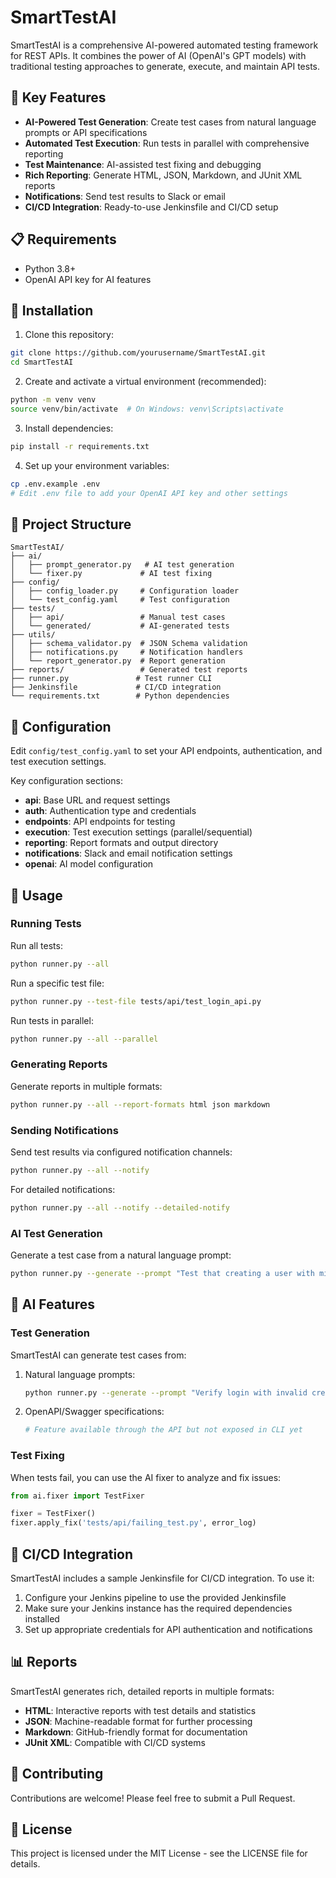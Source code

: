 # SmartTestAI

SmartTestAI is a comprehensive AI-powered automated testing framework for REST APIs. It combines the power of AI (OpenAI's GPT models) with traditional testing approaches to generate, execute, and maintain API tests.

## 🎯 Key Features

- **AI-Powered Test Generation**: Create test cases from natural language prompts or API specifications
- **Automated Test Execution**: Run tests in parallel with comprehensive reporting
- **Test Maintenance**: AI-assisted test fixing and debugging
- **Rich Reporting**: Generate HTML, JSON, Markdown, and JUnit XML reports
- **Notifications**: Send test results to Slack or email
- **CI/CD Integration**: Ready-to-use Jenkinsfile and CI/CD setup

## 📋 Requirements

- Python 3.8+
- OpenAI API key for AI features

## 🚀 Installation

1. Clone this repository:

```bash
git clone https://github.com/yourusername/SmartTestAI.git
cd SmartTestAI
```

2. Create and activate a virtual environment (recommended):

```bash
python -m venv venv
source venv/bin/activate  # On Windows: venv\Scripts\activate
```

3. Install dependencies:

```bash
pip install -r requirements.txt
```

4. Set up your environment variables:

```bash
cp .env.example .env
# Edit .env file to add your OpenAI API key and other settings
```

## 📁 Project Structure

```
SmartTestAI/
├── ai/
│   ├── prompt_generator.py   # AI test generation
│   └── fixer.py             # AI test fixing
├── config/
│   ├── config_loader.py     # Configuration loader
│   └── test_config.yaml     # Test configuration
├── tests/
│   ├── api/                 # Manual test cases
│   └── generated/           # AI-generated tests
├── utils/
│   ├── schema_validator.py  # JSON Schema validation
│   ├── notifications.py     # Notification handlers
│   └── report_generator.py  # Report generation
├── reports/                 # Generated test reports
├── runner.py               # Test runner CLI
├── Jenkinsfile             # CI/CD integration
└── requirements.txt        # Python dependencies
```

## 🔧 Configuration

Edit `config/test_config.yaml` to set your API endpoints, authentication, and test execution settings.

Key configuration sections:
- **api**: Base URL and request settings
- **auth**: Authentication type and credentials
- **endpoints**: API endpoints for testing
- **execution**: Test execution settings (parallel/sequential)
- **reporting**: Report formats and output directory
- **notifications**: Slack and email notification settings
- **openai**: AI model configuration

## 📝 Usage

### Running Tests

Run all tests:

```bash
python runner.py --all
```

Run a specific test file:

```bash
python runner.py --test-file tests/api/test_login_api.py
```

Run tests in parallel:

```bash
python runner.py --all --parallel
```

### Generating Reports

Generate reports in multiple formats:

```bash
python runner.py --all --report-formats html json markdown
```

### Sending Notifications

Send test results via configured notification channels:

```bash
python runner.py --all --notify
```

For detailed notifications:

```bash
python runner.py --all --notify --detailed-notify
```

### AI Test Generation

Generate a test case from a natural language prompt:

```bash
python runner.py --generate --prompt "Test that creating a user with missing email returns a 400 error" --endpoint "/users" --method POST
```

## 🤖 AI Features

### Test Generation

SmartTestAI can generate test cases from:

1. Natural language prompts:
   ```bash
   python runner.py --generate --prompt "Verify login with invalid credentials returns 401" --endpoint "/login" --method POST
   ```

2. OpenAPI/Swagger specifications:
   ```bash
   # Feature available through the API but not exposed in CLI yet
   ```

### Test Fixing

When tests fail, you can use the AI fixer to analyze and fix issues:

```python
from ai.fixer import TestFixer

fixer = TestFixer()
fixer.apply_fix('tests/api/failing_test.py', error_log)
```

## 🔄 CI/CD Integration

SmartTestAI includes a sample Jenkinsfile for CI/CD integration. To use it:

1. Configure your Jenkins pipeline to use the provided Jenkinsfile
2. Make sure your Jenkins instance has the required dependencies installed
3. Set up appropriate credentials for API authentication and notifications

## 📊 Reports

SmartTestAI generates rich, detailed reports in multiple formats:

- **HTML**: Interactive reports with test details and statistics
- **JSON**: Machine-readable format for further processing
- **Markdown**: GitHub-friendly format for documentation
- **JUnit XML**: Compatible with CI/CD systems

## 👥 Contributing

Contributions are welcome! Please feel free to submit a Pull Request.

## 📄 License

This project is licensed under the MIT License - see the LICENSE file for details.
